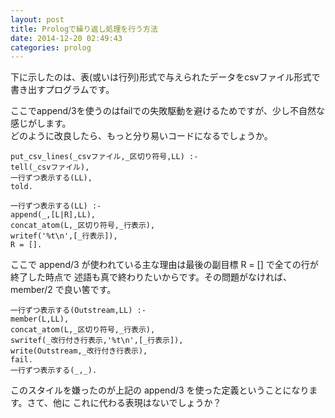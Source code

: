 ```yaml
---
layout: post
title: Prologで繰り返し処理を行う方法
date: 2014-12-20 02:49:43
categories: prolog
---
```

<!-- {% raw %} -->
<p>下に示したのは、表(或いは行列)形式で与えられたデータをcsvファイル形式で書き出すプログラムです。  </p>

<p>ここでappend/3を使うのはfailでの失敗駆動を避けるためですが、少し不自然な感じがします。<br>
どのように改良したら、もっと分り易いコードになるでしょうか。  </p>

<pre><code>put_csv_lines(_csvファイル,_区切り符号,LL) :-  
tell(_csvファイル),  
一行ずつ表示する(LL),  
told.  

一行ずつ表示する(LL) :-  
append(_,[L|R],LL),  
concat_atom(L,_区切り符号,_行表示),  
writef('%t\n',[_行表示]),  
R = [].  
</code></pre>

<p>ここで append/3 が使われている主な理由は最後の副目標 R = [] で全ての行が終了した時点で
述語も真で終わりたいからです。その問題がなければ、member/2 で良い筈です。  </p>

<pre><code>一行ずつ表示する(Outstream,LL) :-  
member(L,LL),  
concat_atom(L,_区切り符号,_行表示),  
swritef(_改行付き行表示,'%t\n',[_行表示]),  
write(Outstream,_改行付き行表示),  
fail.  
一行ずつ表示する(_,_).  
</code></pre>

<p>このスタイルを嫌ったのが上記の append/3 を使った定義ということになります。さて、他に
これに代わる表現はないでしょうか？</p>
<!-- {% endraw %} -->
